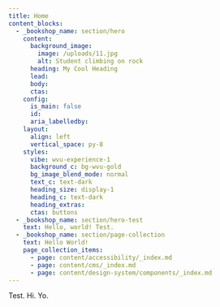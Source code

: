```yaml
---
title: Home
content_blocks:
  - _bookshop_name: section/hero
    content:
      background_image:
        image: /uploads/11.jpg
        alt: Student climbing on rock
      heading: My Cool Heading
      lead:
      body:
      ctas:
    config:
      is_main: false
      id:
      aria_labelledby:
    layout:
      align: left
      vertical_space: py-8
    styles:
      vibe: wvu-experience-1
      background_c: bg-wvu-gold
      bg_image_blend_mode: normal
      text_c: text-dark
      heading_size: display-1
      heading_c: text-dark
      heading_extras:
      ctas: buttons
  - _bookshop_name: section/hero-test
    text: Hello, world! Test.
  - _bookshop_name: section/page-collection
    text: Hello World!
    page_collection_items:
      - page: content/accessibility/_index.md
      - page: content/cms/_index.md
      - page: content/design-system/components/_index.md
---
```

Test. Hi. Yo.